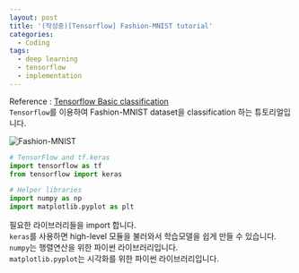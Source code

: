 ```yaml
---
layout: post
title: '(작성중)[Tensorflow] Fashion-MNIST tutorial'
categories:
  - Coding
tags:
  - deep learning
  - tensorflow
  - implementation
---
```


Reference : [Tensorflow Basic classification](https://www.tensorflow.org/tutorials/keras/basic_classification)<br>
`Tensorflow`를 이용하여 Fashion-MNIST dataset을 classification 하는 튜토리얼입니다.<br>

![Fashion-MNIST](https://github.com/zalandoresearch/fashion-mnist/blob/master/doc/img/fashion-mnist-sprite.png?raw=true)

```python
# TensorFlow and tf.keras
import tensorflow as tf
from tensorflow import keras

# Helper libraries
import numpy as np
import matplotlib.pyplot as plt
```
필요한 라이브러리들을 import 합니다.<br>
`keras`를 사용하면 high-level 모듈을 불러와서 학습모델을 쉽게 만들 수 있습니다.<br>
`numpy`는 행렬연산을 위한 파이썬 라이브러리입니다.<br>
`matplotlib.pyplot`는 시각화를 위한 파이썬 라이브러리입니다.

